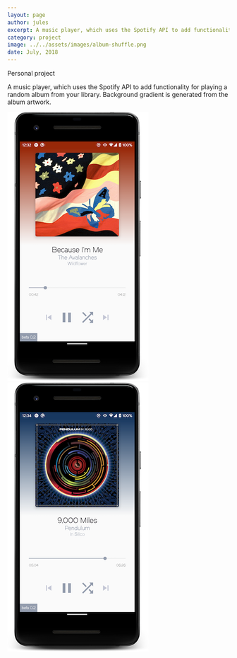 ```yaml
---
layout: page
author: jules
excerpt: A music player, which uses the Spotify API to add functionality for playing a random album from your library. Background gradient is generated from the album artwork.
category: project
image: ../../assets/images/album-shuffle.png
date: July, 2018
---
```


<p class="project-type">Personal project</p>

A music player, which uses the Spotify API to add functionality for playing a random album from your library. Background gradient is generated from the album artwork.

![](../../assets/images/album-shuffle.png#appscreen)
![](../../assets/images/album-shuffle-2.png#appscreen)

